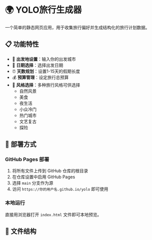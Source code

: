 # 🌍 YOLO旅行生成器

一个简单的静态网页应用，用于收集旅行偏好并生成结构化的旅行计划数据。

## 📋 功能特性

- 📍 **出发地设置**：输入你的出发城市
- 📅 **日期选择**：选择出发日期
- ⏰ **天数规划**：设置1-15天的假期长度
- 💰 **预算管理**：设定旅行总预算
- 🎨 **风格选择**：多种旅行风格可供选择
  - 自然风景
  - 美食
  - 夜生活
  - 小众冷门
  - 热门城市
  - 文艺复古
  - 探险

## 🚀 部署方式

### GitHub Pages 部署

1. 将所有文件上传到 GitHub 仓库的根目录
2. 在仓库设置中启用 GitHub Pages
3. 选择 `main` 分支作为源
4. 访问 `https://你的用户名.github.io/yolo` 即可使用

### 本地运行

直接用浏览器打开 `index.html` 文件即可本地预览。

## 📁 文件结构